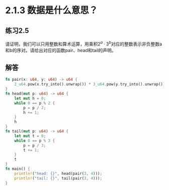 # 2.1.3 数据是什么意思？
## 练习2.5
请证明，我们可以只用整数和算术运算，用乘积$2^a·3^b$对应的整数表示非负整数a和b的序对。请给出对应的函数pair、head和tail的声明。

## 解答
```rust
fn pair(x: u64, y: u64) -> u64 {
    2_u64.pow(x.try_into().unwrap()) * 3_u64.pow(y.try_into().unwrap())
}
fn head(mut p: u64) -> u64 {
    let mut h = 0;
    while 0 == p % 2 {
        p = p / 2;
        h += 1;
    }
    h
}
fn tail(mut p: u64) -> u64 {
    let mut t = 0;
    while 0 == p % 3 {
        p = p / 3;
        t += 1;
    }
    t
}
fn main() {
    println!("head: {}", head(pair(3, 4)));
    println!("tail: {}", tail(pair(3, 4)));
}
```